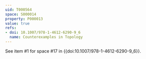 ```yaml
---
uid: T000564
space: S000014
property: P000013
value: true
refs:
- doi: 10.1007/978-1-4612-6290-9_6
  name: Counterexamples in Topology
---
```



See item #1 for space #17 in {{doi:10.1007/978-1-4612-6290-9_6}}.
